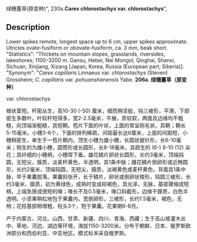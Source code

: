 绿穗薹草(原变种)",
230a.**Carex chlorostachys var. chlorostachys**",

## Description
Lower spikes remote, longest space up to 6 cm, upper spikes approximate. Utricles ovate-fusiform or obovate-fusiform, ca. 3 mm, beak short.
  "Statistics": "Thickets on mountain slopes, grasslands, riversides, lakeshores; 1100-3200 m. Gansu, Hebei, Nei Mongol, Qinghai, Shanxi, Sichuan, Xinjiang, Xizang [Japan, Korea, Russia (European part, Siberia)].
  "Synonym": "*Carex capillaris* Linnaeus var. *chlorostachys* (Steven) Grossheim; *C. capillaris* var. *pohuanshanensis* Yabe.
**206a. 绿穗薹草（原变种）**

var. chlorostachys

根状茎短。秆密丛生，高10-30 (-50) 厘米，细而稍坚挺，钝三棱形，平滑，下部密生多数叶。叶较秆短得多，宽2-2.5毫米，平展，质较软，两面及边缘均不粗糙，向顶端渐粗糙，具短鞘。苞片下面的叶状，上面的常呈刚毛状，具鞘；鞘长5-15毫米。小穗3-6个，下面的排列稀疏，间距最长达6厘米，上面的间距短，小穗稍密生，单生于一苞片鞘内，顶生小穗为雄小穗，长圆状披针形，长6-10毫米；侧生的为雌小穗，圆筒形或长圆形，长8-18毫米，具疏生的 (6-) 8-10 (12) 朵花；具纤细的小穗柄，小穗常下垂。雄花鳞片卵状长圆形，长约3毫米，顶端钝圆，无短尖，膜质，淡麦秆黄色，半透明，具1条中脉；雌花鳞片倒卵形或近椭圆形，长约2毫米，顶端钝圆，无短尖，膜质，淡褐黄色或麦秆黄色，背面具1条中脉，早于果囊脱落。果囊斜张开，长于鳞片，卵状或倒卵状梭形，钝圆三棱形，长约3毫米，膜质，初为黄绿色，成熟时变成棕褐色，具光泽，无脉，基部骤缩成短柄，上端急狭成很短的喙；喙长不及0.5毫米，喙口斜截形，边缘干膜质，白色半透明。小坚果稍松地包于果囊内，宽倒卵形，三棱形，长约1.5毫米，褐色，无柄；花柱基部稍增粗，柱头3个，短于果囊。花果期6-8月。

产于内蒙古、河北、山西、甘肃、新疆、四川、青海、西藏；生于高山坡灌木丛中、草地、河边、湖边等环境，海拔1150-3200米。分布于朝鲜、日本、俄罗斯欧洲部分和西伯利亚、中亚地区。模式标本采自俄罗斯。
